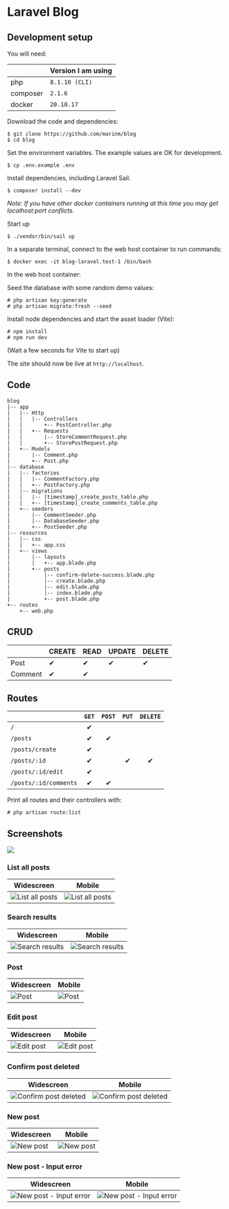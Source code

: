 # Laravel Blog

## Development setup

You will need:

|          | Version I am using |
|----------|--------------------|
| php      | `8.1.10 (CLI)`     |
| composer | `2.1.6`            |
| docker   | `20.10.17`         |

Download the code and dependencies:

```
$ git clone https://github.com/marinm/blog
$ cd blog
```

Set the environment variables. The example values are OK for development.

```
$ cp .env.example .env
```

Install dependencies, including Laravel Sail.

```
$ composer install --dev
```

_Note: If you have other docker containers running at this time you may get localhost:port conflicts._

Start up

```
$ ./vendor/bin/sail up
```

In a separate terminal, connect to the web host container to run commands:

```
$ docker exec -it blog-laravel.test-1 /bin/bash
```

In the web host container:

Seed the database with some random demo values:

```
# php artisan key:generate
# php artisan migrate:fresh --seed
```

Install node dependencies and start the asset loader (Vite):

```
# npm install
# npm run dev
```

(Wait a few seconds for Vite to start up)

The site should now be live at `http://localhost`.

## Code

```
blog
|-- app
|   |-- Http
|   |   |-- Controllers
|   |       +-- PostController.php
|   |   +-- Requests
|   |       |-- StoreCommentRequest.php
|   |       +-- StorePostRequest.php
|   +-- Models
|       |-- Comment.php
|       +-- Post.php
|-- database
|   |-- factories
|   |   |-- CommentFactory.php
|   |   +-- PostFactory.php
|   |-- migrations
|   |   |-- [timestamp]_create_posts_table.php
|   |   +-- [timestamp]_create_comments_table.php
|   +-- seeders
|       |-- CommentSeeder.php
|       |-- DatabaseSeeder.php
|       +-- PostSeeder.php
|-- resources
|   |-- css
|   |   +-- app.css
|   +-- views
|       |-- layouts
|       |   +-- app.blade.php
|       +-- posts
|           |-- confirm-delete-success.blade.php
|           |-- create.blade.php
|           |-- edit.blade.php
|           |-- index.blade.php
|           +-- post.blade.php
+-- routes
    +-- web.php
```


## CRUD

|         | CREATE | READ | UPDATE | DELETE |
|---------|--------|------|--------|--------|
| Post    |  ✔︎     |  ✔︎   |  ✔︎     |  ✔︎     |
| Comment |  ✔︎     |  ✔︎   |        |        |


## Routes

|                       | `GET`    | `POST`   | `PUT`  | `DELETE` |
|-----------------------|:--------:|:--------:|:------:|:------:|
| `/`                   |  ✔︎       |          |        |        |
| `/posts`              |  ✔︎       |  ✔︎       |        |        |
| `/posts/create`       |  ✔︎       |          |        |        |
| `/posts/:id`          |  ✔︎       |          |  ✔︎     |  ✔︎     |
| `/posts/:id/edit`     |  ✔︎       |          |        |        |
| `/posts/:id/comments` |  ✔︎       |  ✔︎       |        |        |

Print all routes and their controllers with:

```
# php artisan route:list
```

## Screenshots

![](/docs/screenshots/)


### List all posts

| Widescreen| Mobile |
|-|-|
| ![List all posts](/docs/screenshots/widescreen-all-posts.png) | ![List all posts](/docs/screenshots/mobile-all-posts.png) |

### Search results

| Widescreen| Mobile |
|-|-|
| ![Search results](/docs/screenshots/widescreen-search-results.png) | ![Search results](/docs/screenshots/mobile-search-results.png) |


### Post

| Widescreen| Mobile |
|-|-|
| ![Post](/docs/screenshots/widescreen-one-post-page.png) | ![Post](/docs/screenshots/mobile-one-post-page.png) |


### Edit post

| Widescreen| Mobile |
|-|-|
| ![Edit post](/docs/screenshots/widescreen-edit-post.png) | ![Edit post](/docs/screenshots/mobile-edit-post.png) |


### Confirm post deleted

| Widescreen| Mobile |
|-|-|
| ![Confirm post deleted](/docs/screenshots/widescreen-confirm-post-deleted.png) | ![Confirm post deleted](/docs/screenshots/mobile-confirm-post-deleted.png) |


### New post

| Widescreen| Mobile |
|-|-|
| ![New post](/docs/screenshots/widescreen-new-post.png) | ![New post](/docs/screenshots/mobile-new-post.png) |


### New post - Input error

| Widescreen| Mobile |
|-|-|
| ![New post - Input error](/docs/screenshots/widescreen-new-post-input-error.png) | ![New post - Input error](/docs/screenshots/mobile-new-post-input-error.png) |

